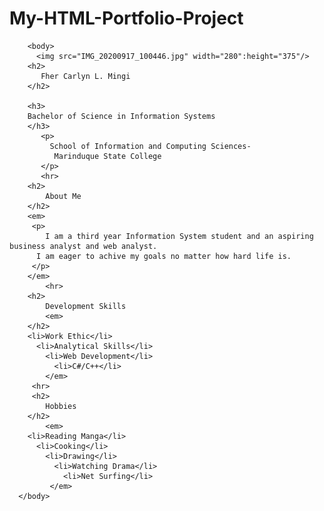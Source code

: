 # My-HTML-Portfolio-Project
<!DOCTYPE html>

<html>
    <head>
<link rel="stylesheet" type="text/css" href = "stylesheet.css"/>  
        <title>About Me</title>
    </head>
   
        <body>
          <img src="IMG_20200917_100446.jpg" width="280":height="375"/> 
        <h2>
           Fher Carlyn L. Mingi
        </h2>
        
        <h3>
        Bachelor of Science in Information Systems
        </h3>
           <p>
             School of Information and Computing Sciences-
              Marinduque State College
           </p>
           <hr>
        <h2>
            About Me
        </h2>
        <em>
         <p>
            I am a third year Information System student and an aspiring business analyst and web analyst.
          I am eager to achive my goals no matter how hard life is.
         </p>
        </em>  
            <hr>
        <h2>
            Development Skills
            <em>
        </h2>
        <li>Work Ethic</li>
          <li>Analytical Skills</li>
            <li>Web Development</li>
              <li>C#/C++</li>
            </em>
         <hr>
         <h2>
            Hobbies
        </h2> 
            <em>
        <li>Reading Manga</li>
          <li>Cooking</li>
            <li>Drawing</li>
              <li>Watching Drama</li>
                <li>Net Surfing</li>
             </em>
      </body>
</html>
